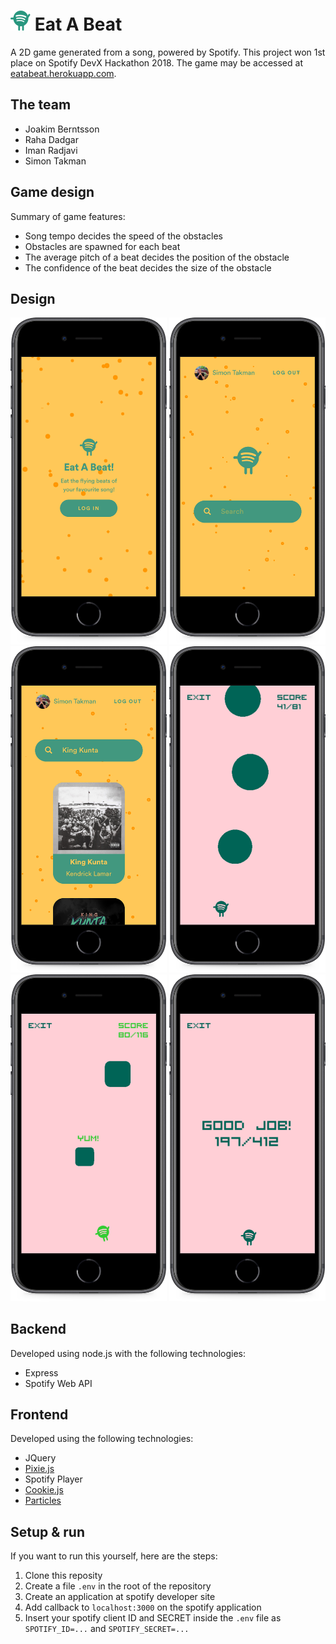 # ![Logo](public/assets/Spoti_DarkGreen.png) Eat A Beat
A 2D game generated from a song, powered by Spotify. This project won 1st place on Spotify DevX Hackathon 2018. The game may be accessed at [eatabeat.herokuapp.com](https://eatabeat.herokuapp.com/).

## The team
* Joakim Berntsson
* Raha Dadgar
* Iman Radjavi
* Simon Takman

## Game design
Summary of game features:
* Song tempo decides the speed of the obstacles
* Obstacles are spawned for each beat
* The average pitch of a beat decides the position of the obstacle
* The confidence of the beat decides the size of the obstacle

## Design
<img src="readme-resources/iphone_login.png" width="250" /> <img src="readme-resources/iphone_search.png" width="250" /><br/>
<img src="readme-resources/iphone_search_results.png" width="250"/> <img src="readme-resources/iphone_game.png" width="250"/><br/>
<img src="readme-resources/iphone_game_score.png" width="250"/> <img src="readme-resources/iphone_gameover.png" width="250"/>

## Backend
Developed using node.js with the following technologies:
* Express
* Spotify Web API

## Frontend
Developed using the following technologies:
* JQuery
* [Pixie.js](https://github.com/pixijs/pixi.js)
* Spotify Player
* [Cookie.js](https://github.com/js-cookie/js-cookie)
* [Particles](https://vincentgarreau.com/particles.js/)

## Setup & run
If you want to run this yourself, here are the steps:
1. Clone this reposity
2. Create a file `.env` in the root of the repository
3. Create an application at spotify developer site
4. Add callback to `localhost:3000` on the spotify application
5. Insert your spotify client ID and SECRET inside the `.env` file as `SPOTIFY_ID=...` and `SPOTIFY_SECRET=...`
